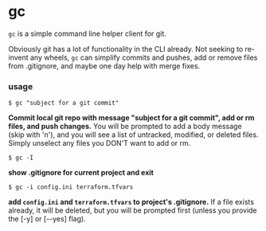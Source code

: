 # gc  
  
`gc` is a simple command line helper client for git.  
  
Obviously git has a lot of functionality in the CLI already. Not seeking to re-invent any wheels, `gc` can simplify commits and pushes, add or remove files from .gitignore, and maybe one day help with merge fixes.  
  
### usage  
  
`$ gc "subject for a git commit"`  
  
**Commit local git repo with message "subject for a git commit", add or rm files, and push changes.** You will be prompted to add a body message (skip with 'n'), and you will see a list of untracked, modified, or deleted files. Simply unselect any files you DON'T want to add or rm.  
  
`$ gc -I`  
  
**show .gitignore for current project and exit**  
  
`$ gc -i config.ini terraform.tfvars`  
  
**add `config.ini` and `terraform.tfvars` to project's .gitignore.** If a file exists already, it will be deleted, but you will be prompted first (unless you provide the [-y] or [--yes] flag).  
  
